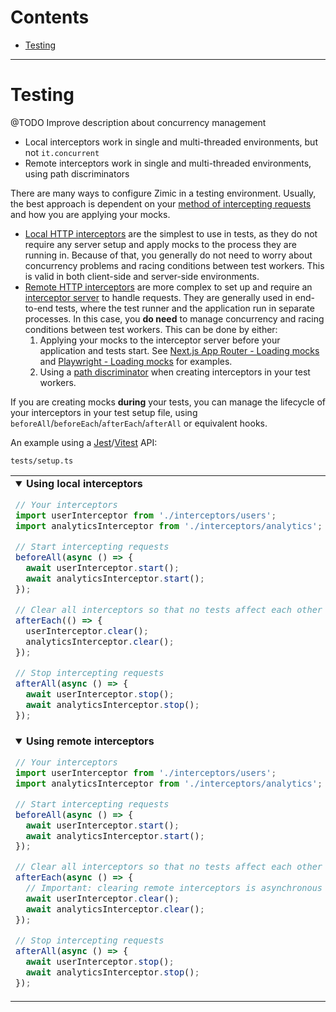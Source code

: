 # Contents <!-- omit from toc -->

- [Testing](#testing)

---

# Testing

@TODO Improve description about concurrency management

- Local interceptors work in single and multi-threaded environments, but not `it.concurrent`
- Remote interceptors work in single and multi-threaded environments, using path discriminators

There are many ways to configure Zimic in a testing environment. Usually, the best approach is dependent on your
[method of intercepting requests](./getting-started.md#4-choose-your-method-to-intercept-requests) and how you are
applying your mocks.

- [Local HTTP interceptors](./getting-started.md#local-http-interceptors) are the simplest to use in tests, as they do
  not require any server setup and apply mocks to the process they are running in. Because of that, you generally do not
  need to worry about concurrency problems and racing conditions between test workers. This is valid in both client-side
  and server-side environments.
- [Remote HTTP interceptors](./getting-started.md#remote-http-interceptors) are more complex to set up and require an
  [interceptor server](./cli-zimic-server.md#zimic-server) to handle requests. They are generally used in end-to-end
  tests, where the test runner and the application run in separate processes. In this case, you **do need** to manage
  concurrency and racing conditions between test workers. This can be done by either:
  1. Applying your mocks to the interceptor server before your application and tests start. See
     [Next.js App Router - Loading mocks](../../examples/with-next-js-app/README.md#loading-mocks) and
     [Playwright - Loading mocks](../../examples/with-playwright/README.md#loading-mocks) for examples.
  2. Using a [path discriminator](./api-zimic-interceptor-http.md#path-discriminators-in-remote-http-interceptors) when
     creating interceptors in your test workers.

If you are creating mocks **during** your tests, you can manage the lifecycle of your interceptors in your test setup
file, using `beforeAll`/`beforeEach`/`afterEach`/`afterAll` or equivalent hooks.

An example using a [Jest](https://jestjs.io)/[Vitest](https://vitest.dev) API:

`tests/setup.ts`

<table><tr><td width="900px" valign="top"><details open><summary><b>Using local interceptors</b></summary>

```ts
// Your interceptors
import userInterceptor from './interceptors/users';
import analyticsInterceptor from './interceptors/analytics';

// Start intercepting requests
beforeAll(async () => {
  await userInterceptor.start();
  await analyticsInterceptor.start();
});

// Clear all interceptors so that no tests affect each other
afterEach(() => {
  userInterceptor.clear();
  analyticsInterceptor.clear();
});

// Stop intercepting requests
afterAll(async () => {
  await userInterceptor.stop();
  await analyticsInterceptor.stop();
});
```

</details></td></tr><tr></tr><tr><td width="900px" valign="top"><details open><summary><b>Using remote interceptors</b></summary>

```ts
// Your interceptors
import userInterceptor from './interceptors/users';
import analyticsInterceptor from './interceptors/analytics';

// Start intercepting requests
beforeAll(async () => {
  await userInterceptor.start();
  await analyticsInterceptor.start();
});

// Clear all interceptors so that no tests affect each other
afterEach(async () => {
  // Important: clearing remote interceptors is asynchronous
  await userInterceptor.clear();
  await analyticsInterceptor.clear();
});

// Stop intercepting requests
afterAll(async () => {
  await userInterceptor.stop();
  await analyticsInterceptor.stop();
});
```

</details></td></tr></table>
